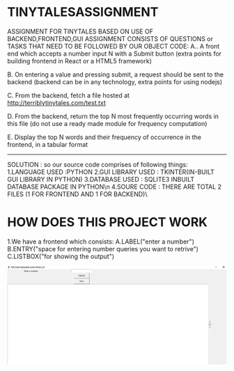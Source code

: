 # TINYTALESASSIGNMENT 
ASSIGNMENT FOR  TINYTALES BASED ON USE OF BACKEND,FRONTEND,GUI
ASSIGNMENT CONSISTS OF QUESTIONS or TASKS THAT NEED TO BE FOLLOWED BY OUR OBJECT CODE:
A.. A front end which accepts a number input N with a Submit button (extra points for building frontend in React or a HTML5 framework)

B. On entering a value and pressing submit, a request should be sent to the backend (backend can be in any technology, extra points for using nodejs)

C. From the backend, fetch a file hosted at http://terriblytinytales.com/test.txt

D. From the backend, return the top N most frequently occurring words in this file (do not use a ready made module for frequency computation)

E. Display the top N words and their frequency of occurrence in the frontend, in a tabular format

----------------------------------------------------------------------------------------------------------------------------------------------------------------------------------------------------------------------------------------------------------------------------------------------------------------------------------------------------------------------
SOLUTION :
so our source code comprises of following things:
        1.LANGUAGE USED :PYTHON
        2.GUI LIBRARY USED : TKINTER(IN-BUILT GUI LIBRARY IN PYTHON)
        3.DATABASE USED : SQLITE3 INBUILT DATABASE PACKAGE IN PYTHON\n
        4.SOURE CODE : THERE ARE TOTAL 2 FILES (1 FOR FRONTEND AND 1 FOR BACKEND)\
        
# HOW DOES THIS PROJECT WORK
1.We have a frontend which consists:
                      A.LABEL("enter a number")
                      B.ENTRY("space for entering number queries you want to retrive")
                      C.LISTBOX("for showing the output")
                      
  ![](https://github.com/Mayurg5899/TINYTALESASSIGNMENT/blob/master/frontend.png)
           
